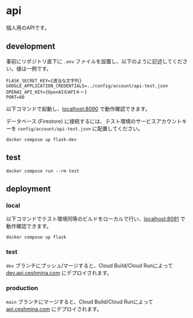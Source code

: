 # api

個人用のAPIです。

## development

事前にリポジトリ直下に `.env` ファイルを設置し、以下のように記述してください。値は一例です。

```
FLASK_SECRET_KEY={適当な文字列}
GOOGLE_APPLICATION_CREDENTIALS=../config/account/api-test.json
OPENAI_API_KEY={OpenAIのAPIキー}
PORT=80
```

以下コマンドで起動し、[localhost:8090](http://localhost:8090) で動作確認できます。

データベース (Firestore) に接続するには、テスト環境のサービスアカウントキーを `config/account/api-test.json` に配置してください。

```
docker compose up flask-dev
```

## test

```
docker compose run --rm test
```

## deployment

### local

以下コマンドでテスト環境同等のビルドをローカルで行い、[localhost:8091](http://localhost:8091) で動作確認できます。

```
docker compose up flask
```

### test

`dev` ブランチにプッシュ/マージすると、Cloud Build/Cloud Runによって [dev.api.ceshmina.com](https://dev.api.ceshmina.com) にデプロイされます。

### production

`main` ブランチにマージすると、Cloud Build/Cloud Runによって [api.ceshmina.com](https://api.ceshmina.com) にデプロイされます。
